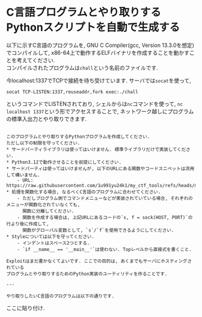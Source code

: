 # C言語プログラムとやり取りするPythonスクリプトを自動で生成する 

以下に示すC言語のプログラムを, GNU C Compiler(gcc, Version 13.3.0を想定)でコンパイルして, 
x86-64上で動作するELFバイナリを作成することを動かすことを考えてください.  
コンパイルされたプログラムは`chall`という名前のファイルです. 

今localhost:1337でTCPで接続を待ち受けています. サーバでは`socat`を使って,  
```
socat TCP-LISTEN:1337,reuseaddr,fork exec:./chall
```
というコマンドでLISTENされており, シェルからは`nc`コマンドを使って,
`nc localhost 1337`という形でアクセスすることで, ネットワーク越しにプログラムの標準入出力とやり取りできます. 
```

このプログラムとやり取りするPythonプログラムを作成してください. 
ただし以下の制限を守ってください. 
* サードパーティライブラリは使ってはいけません. 標準ライブラリだけで実装してください. 
* Python3.12で動作させることを前提にしてください.  
* サードパーティは使ってはいけませんが, 以下のURLにある関数やコードスニペットは流用して構いません.
    - URL: https://raw.githubusercontent.com/1u991yu24k1/my_ctf_tools/refs/heads/main/ctf.py
* 処理を関数化する場合, なるべくC言語のプログラムに合わせてください.
    - ただしプログラム側でコマンドメニューなどが実装されていている場合, それぞれのメニューが関数化されていなくても,
      関数に分離してください.   
    - 関数を作成する場合は, 上記URLにあるコードの`s, f = sock(HOST, PORT)`の行より後に作成して,
      関数がグローバル変数として, `s`/`f`を使用できるようにしてください. 
* Styleについては以下を守ってください.
    - インデントはスペース2つとする.
    - `if __name__ == '__main__'`は使わない. Topレベルから直接式を書くこと.  

Exploitはまだ書かなくてよいです. ここでの目的は, あくまでもサーバにホスティングされている
プログラムとやり取りするためのPython実装のユーティリティを作ることです. 

--- 

やり取りしたいC言語のプログラムは以下の通りです.
```
ここに貼り付け. 
```
